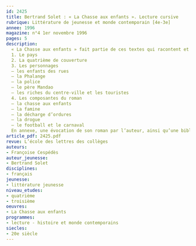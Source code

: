 ```yaml
---
id: 2425
title: Bertrand Solet : « La Chasse aux enfants ». Lecture cursive
rubrique: Littérature de jeunesse et monde contemporain [4e-3e]
annee: 1996
magazine: n°4 1er novembre 1996
pages: 5
description: 
  « La Chasse aux enfants » fait partie de ces textes qui racontent et dénoncent la misère, la détresse et l’injustice qui constituent le lot quotidien de millions d’enfants dans le monde…
  1. Le pays
  2. La quatrième de couverture
  3. Les personnages
  – les enfants des rues
  – la Phalange
  – la police
  – le père Mandao
  – les riches du centre-ville et les touristes
  4. Les composantes du roman
  – la chasse aux enfants
  – la famine
  – la décharge d’ordures
  – la drogue
  – le football et le carnaval
  En annexe, une évocation de son roman par l’auteur, ainsi qu’une bibliographie.
article_pdf: 2425.pdf
revue: L’école des lettres des collèges
auteurs:
- Françoise Cespédès
auteur_jeunesse:
- Bertrand Solet
disciplines:
- français
jeunesse:
- littérature jeunesse
niveau_etudes:
- quatrième
- troisième
oeuvres:
- La Chasse aux enfants
programmes:
- lecture - histoire et monde contemporains
siecles:
- 20e siècle
---
```

